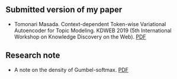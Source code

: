 ## Submitted version of my paper
- Tomonari Masada. Context-dependent Token-wise Variational Autoencoder for Topic Modeling. KDWEB 2019 (5th International Workshop on Knowledge Discovery on the Web). [PDF](https://github.com/tomonari-masada/research-notes/blob/master/pdf/kdweb2019paper1-190621104646.pdf)
## Research note
- A note on the density of Gumbel-softmax. [PDF](https://github.com/tomonari-masada/research-notes/blob/master/pdf/anoteonthedensityofgumbelsoftmax-190529061107.pdf)
